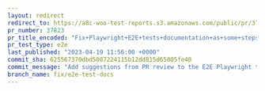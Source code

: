 ```yaml
---
layout: redirect
redirect_to: https://a8c-woo-test-reports.s3.amazonaws.com/public/pr/37823/e2e/index.html
pr_number: 37823
pr_title_encoded: "Fix+Playwright+E2E+tests+documentation+as+some+steps+to+set+up+the+local+environment+and+run+E2E+tests+were+not+accurate"
pr_test_type: e2e
last_published: "2023-04-19 11:56:00 +0000"
commit_sha: 625567370dbd5087224115b12dd815d65005fe40
commit_message: "Add suggestions from PR review to the E2E Playwright tests documentat…"
branch_name: fix/e2e-test-docs
---
```

